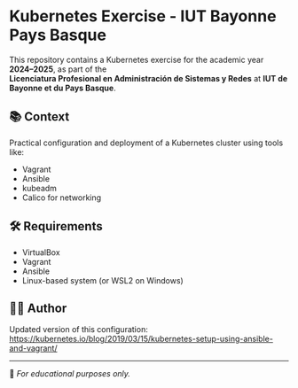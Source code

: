 # Kubernetes Exercise - IUT Bayonne Pays Basque

This repository contains a Kubernetes exercise for the academic year **2024–2025**, as part of the  
**Licenciatura Profesional en Administración de Sistemas y Redes** at **IUT de Bayonne et du Pays Basque**.

## 📚 Context

Practical configuration and deployment of a Kubernetes cluster using tools like:
- Vagrant
- Ansible
- kubeadm
- Calico for networking

## 🛠️ Requirements

- VirtualBox
- Vagrant
- Ansible
- Linux-based system (or WSL2 on Windows)

## 🧑‍🎓 Author

Updated version of this configuration: https://kubernetes.io/blog/2019/03/15/kubernetes-setup-using-ansible-and-vagrant/

---

📘 *For educational purposes only.*
